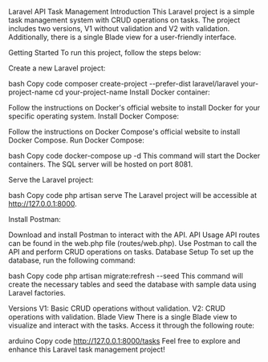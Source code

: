 
Laravel API Task Management
Introduction
This Laravel project is a simple task management system with CRUD operations on tasks. The project includes two versions, V1 without validation and V2 with validation. Additionally, there is a single Blade view for a user-friendly interface.

Getting Started
To run this project, follow the steps below:

Create a new Laravel project:

bash
Copy code
composer create-project --prefer-dist laravel/laravel your-project-name
cd your-project-name
Install Docker container:

Follow the instructions on Docker's official website to install Docker for your specific operating system.
Install Docker Compose:

Follow the instructions on Docker Compose's official website to install Docker Compose.
Run Docker Compose:

bash
Copy code
docker-compose up -d
This command will start the Docker containers. The SQL server will be hosted on port 8081.

Serve the Laravel project:

bash
Copy code
php artisan serve
The Laravel project will be accessible at http://127.0.0.1:8000.

Install Postman:

Download and install Postman to interact with the API.
API Usage
API routes can be found in the web.php file (routes/web.php).
Use Postman to call the API and perform CRUD operations on tasks.
Database Setup
To set up the database, run the following command:

bash
Copy code
php artisan migrate:refresh --seed
This command will create the necessary tables and seed the database with sample data using Laravel factories.

Versions
V1: Basic CRUD operations without validation.
V2: CRUD operations with validation.
Blade View
There is a single Blade view to visualize and interact with the tasks. Access it through the following route:

arduino
Copy code
http://127.0.0.1:8000/tasks
Feel free to explore and enhance this Laravel task management project!
